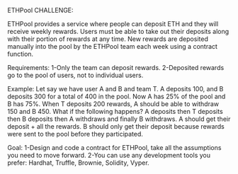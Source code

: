 ETHPool CHALLENGE:

ETHPool provides a service where people can deposit ETH and they will receive weekly rewards. Users must be able to take out their deposits along with their portion of rewards at any time. New rewards are deposited manually into the pool by the ETHPool team each week using a contract function.

Requirements: 1-Only the team can deposit rewards. 2-Deposited rewards go to the pool of users, not to individual users.

Example:
Let say we have user A and B and team T. A deposits 100, and B deposits 300 for a total of 400 in the pool. Now A has 25% of the pool and B has 75%. When T deposits 200 rewards, A should be able to withdraw 150 and B 450. What if the following happens? A deposits then T deposits then B deposits then A withdraws and finally B withdraws. A should get their deposit + all the rewards. B should only get their deposit because rewards were sent to the pool before they participated.

Goal:
1-Design and code a contract for ETHPool, take all the assumptions you need to move forward.
2-You can use any development tools you prefer: Hardhat, Truffle, Brownie, Solidity, Vyper.
